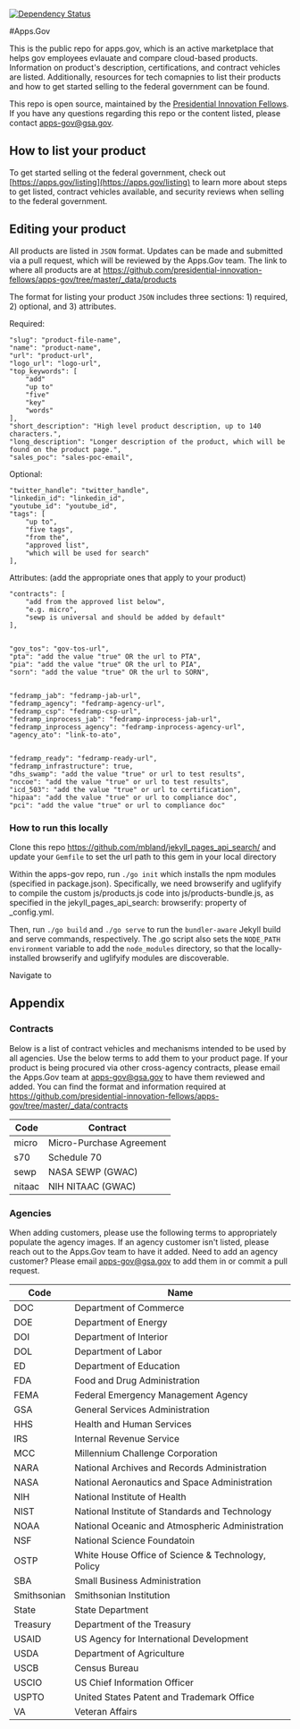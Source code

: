 [![Dependency Status](https://gemnasium.com/presidential-innovation-fellows/apps-gov.svg)](https://gemnasium.com/presidential-innovation-fellows/apps-gov)

#Apps.Gov

This is the public repo for apps.gov, which is an active marketplace that helps gov employees evlauate and compare cloud-based products. Information on product's description, certifications, and contract vehicles are listed. Additionally, resources for tech comapnies to list their products and how to get started selling to the federal government can be found.

This repo is open source, maintained by the [Presidential Innovation Fellows](pif.gov). If you have any questions regarding this repo or the content listed, please contact [apps-gov@gsa.gov](mailto:apps-gov@gsa.gov).

## How to list your product

To get started selling ot the federal government, check out [https://apps.gov/listing](https://apps.gov/listing) to learn more about steps to get listed, contract vehicles available, and security reviews when selling to the federal government.

## Editing your product

All products are listed in `JSON` format. Updates can be made and submitted via a pull request, which will be reviewed by the Apps.Gov team. The link to where all products are at https://github.com/presidential-innovation-fellows/apps-gov/tree/master/_data/products

The format for listing your product `JSON` includes three sections: 1) required, 2) optional, and 3) attributes.

Required:

    "slug": "product-file-name",
    "name": "product-name",
    "url": "product-url",
    "logo_url": "logo-url",
    "top_keywords": [
        "add"
        "up to"
        "five"
        "key"
        "words"
    ],
    "short_description": "High level product description, up to 140 characters.",
    "long_description": "Longer description of the product, which will be found on the product page.",
    "sales_poc": "sales-poc-email",
    
Optional:

    "twitter_handle": "twitter_handle",
    "linkedin_id": "linkedin_id",
    "youtube_id": "youtube_id",
    "tags": [
        "up to",
        "five tags",
        "from the",
        "approved list",
        "which will be used for search"
    ],
    
Attributes: (add the appropriate ones that apply to your product)

    "contracts": [
        "add from the approved list below",
        "e.g. micro",
        "sewp is universal and should be added by default"
    ],


    "gov_tos": "gov-tos-url",
    "pta": "add the value "true" OR the url to PTA",
    "pia": "add the value "true" OR the url to PIA",
    "sorn": "add the value "true" OR the url to SORN",


    "fedramp_jab": "fedramp-jab-url",
    "fedramp_agency": "fedramp-agency-url",
    "fedramp_csp": "fedramp-csp-url",
    "fedramp_inprocess_jab": "fedramp-inprocess-jab-url",
    "fedramp_inprocess_agency": "fedramp-inprocess-agency-url",
    "agency_ato": "link-to-ato",
    

    "fedramp_ready": "fedramp-ready-url",
    "fedramp_infrastructure": true,
    "dhs_swamp": "add the value "true" or url to test results",
    "nccoe": "add the value "true" or url to test results",
    "icd_503": "add the value "true" or url to certification",
    "hipaa": "add the value "true" or url to compliance doc",
    "pci": "add the value "true" or url to compliance doc"
    
### How to run this locally

Clone this repo https://github.com/mbland/jekyll_pages_api_search/ and update your `Gemfile` to set the url path to this gem in your local directory

Within the apps-gov repo, run `./go init` which installs the npm modules (specified in package.json). Specifically, we need browserify and uglifyify to compile the custom js/products.js code into js/products-bundle.js, as specified in the jekyll_pages_api_search: browserify: property of _config.yml.

Then, run `./go build` and `./go serve` to run the `bundler-aware` Jekyll build and serve commands, respectively. The .go script also sets the `NODE_PATH environment` variable to add the `node_modules` directory, so that the locally-installed browserify and uglifyify modules are discoverable.
    
Navigate to 

## Appendix

### Contracts

Below is a list of contract vehicles and mechanisms intended to be used by all agencies. Use the below terms to add them to your product page. If your product is being procured via other cross-agency contracts, please email the Apps.Gov team at apps-gov@gsa.gov to have them reviewed and added. You can find the format and information required at https://github.com/presidential-innovation-fellows/apps-gov/tree/master/_data/contracts

Code | Contract
--- | ---
micro | Micro-Purchase Agreement
s70 | Schedule 70
sewp | NASA SEWP (GWAC)
nitaac | NIH NITAAC (GWAC)

### Agencies

When adding customers, please use the following terms to appropriately populate the agency images. If an agency customer isn't listed, please reach out to the Apps.Gov team to have it added. Need to add an agency customer? Please email apps-gov@gsa.gov to add them in or commit a pull request.

Code | Name
--- | ---
DOC | Department of Commerce
DOE | Department of Energy
DOI | Department of Interior
DOL | Department of Labor
ED | Department of Education
FDA | Food and Drug Administration
FEMA | Federal Emergency Management Agency
GSA | General Services Administration
HHS | Health and Human Services
IRS | Internal Revenue Service
MCC | Millennium Challenge Corporation
NARA | National Archives and Records Administration
NASA | National Aeronautics and Space Administration
NIH | National Institute of Health
NIST | National Institute of Standards and Technology
NOAA | National Oceanic and Atmospheric Administration
NSF | National Science Foundatoin
OSTP | White House Office of Science & Technology, Policy
SBA | Small Business Administration
Smithsonian | Smithsonian Institution
State | State Department
Treasury | Department of the Treasury
USAID | US Agency for International Development
USDA | Department of Agriculture
USCB | Census Bureau
USCIO | US Chief Information Officer
USPTO | United States Patent and Trademark Office
VA | Veteran Affairs
